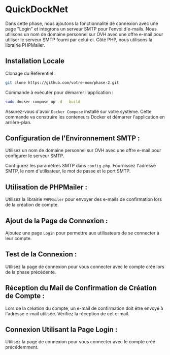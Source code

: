 # QuickDockNet

Dans cette phase, nous ajoutons la fonctionnalité de connexion avec une page "Login" et intégrons un serveur SMTP pour l'envoi d'e-mails. Nous utilisons un nom de domaine personnel sur OVH avec une offre e-mail pour utiliser le serveur SMTP fourni par celui-ci. Côté PHP, nous utilisons la librairie PHPMailer.

## Installation Locale

Clonage du Référentiel :

```bash
git clone https://github.com/votre-nom/phase-2.git
```

Commande à exécuter pour démarrer l'application :

```bash
sudo docker-compose up -d --build
```

Assurez-vous d'avoir `Docker Compose` installé sur votre système. Cette commande va construire les conteneurs Docker et démarrer l'application en arrière-plan.

## Configuration de l'Environnement SMTP :

Utilisez un nom de domaine personnel sur OVH avec une offre e-mail pour configurer le serveur SMTP.

Configurez les paramètres SMTP dans `config.php`. Fournissez l'adresse SMTP, le nom d'utilisateur, le mot de passe et le port SMTP.

## Utilisation de PHPMailer :

Utilisez la librairie `PHPMailer` pour envoyer des e-mails de confirmation lors de la création de compte.

## Ajout de la Page de Connexion :

Ajoutez une page `Login` pour permettre aux utilisateurs de se connecter à leur compte.

## Test de la Connexion :

Utilisez la page de connexion pour vous connecter avec le compte créé lors de la phase précédente.

## Réception du Mail de Confirmation de Création de Compte :

Lors de la création du compte, un e-mail de confirmation doit être envoyé à l'adresse e-mail utilisée. Vérifiez la réception de cet e-mail.

## Connexion Utilisant la Page Login :

Utilisez la page de connexion pour vous connecter avec le compte créé précédemment.
